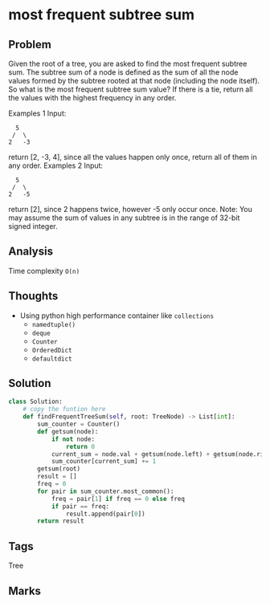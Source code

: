 # most frequent subtree sum

## Problem

Given the root of a tree, you are asked to find the most frequent subtree sum. The subtree sum of a node is defined as the sum of all the node values formed by the subtree rooted at that node \(including the node itself\). So what is the most frequent subtree sum value? If there is a tie, return all the values with the highest frequency in any order.

Examples 1 Input:

```text
  5
 /  \
2   -3
```

return \[2, -3, 4\], since all the values happen only once, return all of them in any order. Examples 2 Input:

```text
  5
 /  \
2   -5
```

return \[2\], since 2 happens twice, however -5 only occur once. Note: You may assume the sum of values in any subtree is in the range of 32-bit signed integer.

## Analysis

Time complexity `O(n)`

## Thoughts

* Using python high performance container like `collections`
  * `namedtuple()`
  * `deque`
  * `Counter`
  * `OrderedDict`
  * `defaultdict`

## Solution

```python
class Solution:
    # copy the funtion here
    def findFrequentTreeSum(self, root: TreeNode) -> List[int]:
        sum_counter = Counter()
        def getsum(node):
            if not node:
                return 0
            current_sum = node.val + getsum(node.left) + getsum(node.right)
            sum_counter[current_sum] += 1
        getsum(root)
        result = []
        freq = 0
        for pair in sum_counter.most_common():
            freq = pair[1] if freq == 0 else freq 
            if pair == freq:
                result.append(pair[0])
        return result
```

## Tags

Tree

## Marks

